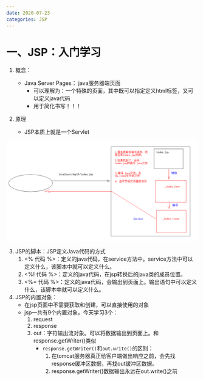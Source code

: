 ```yaml
---
date: 2020-07-23
categories: JSP
---
```


# 一、JSP：入门学习

1. 概念：
	* Java Server Pages： java服务器端页面
		* 可以理解为：一个特殊的页面，其中既可以指定定义html标签，又可以定义java代码
		* 用于简化书写！！！

2. 原理
	* JSP本质上就是一个Servlet


![](https://raw.githubusercontent.com/Rainbow0526/PictureGithub/master/2020_07/30.png)

3. JSP的脚本：JSP定义Java代码的方式
   1. <%  代码 %>：定义的java代码，在service方法中。service方法中可以定义什么，该脚本中就可以定义什么。
   2. <%! 代码 %>：定义的java代码，在jsp转换后的java类的成员位置。
   3. <%= 代码 %>：定义的java代码，会输出到页面上。输出语句中可以定义什么，该脚本中就可以定义什么。
4. JSP的内置对象：
   * 在jsp页面中不需要获取和创建，可以直接使用的对象
   * jsp一共有9个内置对象，今天学习3个：
     1. request
     2. response
     3. out：字符输出流对象。可以将数据输出到页面上。和response.getWriter()类似
        * `response.getWriter()`和`out.write()`的区别：
          1. 在tomcat服务器真正给客户端做出响应之前，会先找response缓冲区数据，再找out缓冲区数据。
          2. response.getWriter()数据输出永远在out.write()之前

